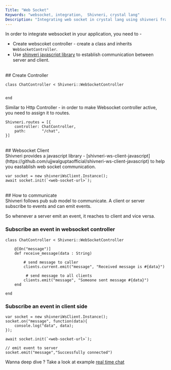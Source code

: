 ```yaml
---
Title: "Web Socket"
Keywords: "websocket, integration,  Shivneri, crystal lang"
Description: "Integrating web socket in crystal lang using shivneri framework"
---
```


In order to integrate websocket in your application, you need to - 

* Create webscoket controller - create a class and inherits `WebSocketController`.
* Use [shinveri javascript library](https://github.com/ujjwalguptaofficial/shivneri-ws-client-javascript) to establish communication between server and client.

<br>
## Create Controller

```
class ChatController < Shivneri::WebSocketController
   
   
end
```

Similar to Http Controller - in order to make Websocket controller active, you need to assign it to routes.

```
Shivneri.routes = [{
    controller: ChatController,
    path:       "/chat",
}]
```
<br>
## Websocket Client
<br>
Shivneri provides a javascript library - [shivneri-ws-client-javascript](https://github.com/ujjwalguptaofficial/shivneri-ws-client-javascript) to help you eastablish web socket communication.

```
var socket = new shivneriWsClient.Instance();
await socket.init(`<web-socket-url>`);
```
<br>
## How to communicate
<br>
Shivneri follows pub sub model to communicate. A client or server subscribe to events and can emit events.

So whenever a server emit an event, it reaches to client and vice versa.

### Subscribe an event in websocket controller

```
class ChatController < Shivneri::WebSocketController
    
    @[On("message")]
    def receive_message(data : String)

        # send message to caller
        clients.current.emit("message", "Received message is #{data}")

         # send message to all clients
        clients.emit("message", "Someone sent message #{data}")
    end
   
end

```

### Subscribe an event in client side

```
var socket = new shivneriWsClient.Instance();
socket.on("message", function(data){
    console.log("data", data);
});

await socket.init(`<web-socket-url>`);

// emit event to server
socket.emit("message","Successfully connected")
```

Wanna deep dive ? Take a look at example [real time chat](https://twitter.com/ujjwal_kr_gupta) 